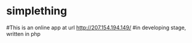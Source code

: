 # simplething
#This is an online app at url http://207.154.194.149/
#in developing stage, written in php
